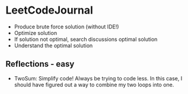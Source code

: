 # LeetCodeJournal
 - Produce brute force solution (without IDE!)
 - Optimize solution
 - If solution not optimal, search discussions optimal solution
 - Understand the optimal solution 

## Reflections - easy
 - TwoSum: Simplify code! Always be trying to code less. In this case, I should have figured out a way to combine my two loops into one. 
